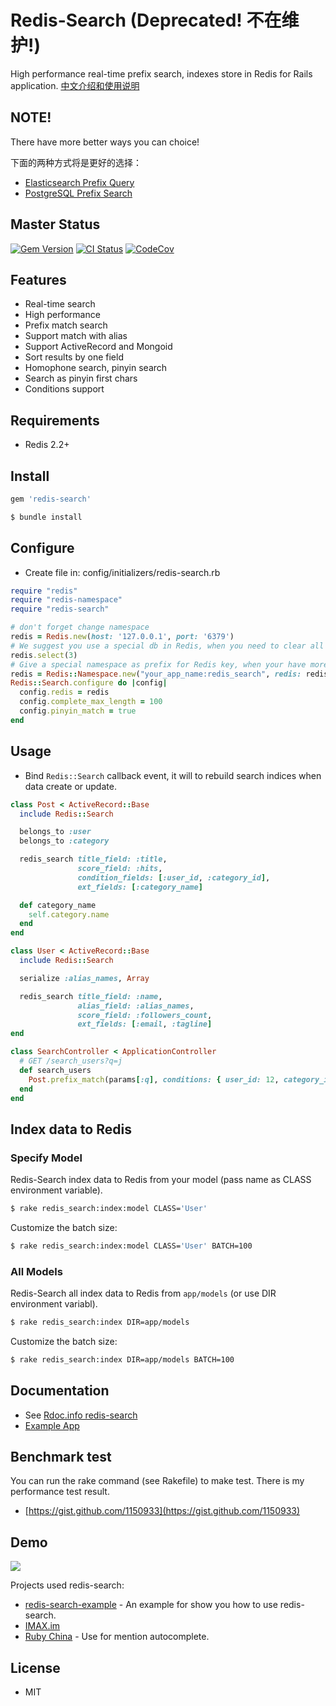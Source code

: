 # Redis-Search (Deprecated! 不在维护!)

High performance real-time prefix search, indexes store in Redis for Rails application. [中文介绍和使用说明](https://github.com/huacnlee/redis-search/wiki/Usage-in-Chinese)

## NOTE!

There have more better ways you can choice! 

下面的两种方式将是更好的选择：

- [Elasticsearch Prefix Query](https://www.elastic.co/guide/en/elasticsearch/reference/current/query-dsl-prefix-query.html)
- [PostgreSQL Prefix Search](https://github.com/Casecommons/pg_search#prefix-postgresql-84-and-newer-only)

## Master Status

[![Gem Version](https://badge.fury.io/rb/redis-search.svg)](https://badge.fury.io/rb/redis-search) [![CI Status](https://secure.travis-ci.org/huacnlee/redis-search.svg)](http://travis-ci.org/huacnlee/redis-search) [![CodeCov](https://codecov.io/gh/huacnlee/redis-search/branch/master/graph/badge.svg)](https://codecov.io/gh/huacnlee/redis-search)

## Features

* Real-time search
* High performance
* Prefix match search
* Support match with alias
* Support ActiveRecord and Mongoid
* Sort results by one field
* Homophone search, pinyin search
* Search as pinyin first chars
* Conditions support

## Requirements

* Redis 2.2+

## Install

```ruby
gem 'redis-search'
```

```bash
$ bundle install
```

## Configure

* Create file in: config/initializers/redis-search.rb

```ruby
require "redis"
require "redis-namespace"
require "redis-search"

# don't forget change namespace
redis = Redis.new(host: '127.0.0.1', port: '6379')
# We suggest you use a special db in Redis, when you need to clear all data, you can use `flushdb` command to cleanup.
redis.select(3)
# Give a special namespace as prefix for Redis key, when your have more than one project used redis-search, this config will make them work fine.
redis = Redis::Namespace.new("your_app_name:redis_search", redis: redis)
Redis::Search.configure do |config|
  config.redis = redis
  config.complete_max_length = 100
  config.pinyin_match = true
end
```

## Usage

* Bind `Redis::Search` callback event, it will to rebuild search indices when data create or update.

```ruby
class Post < ActiveRecord::Base
  include Redis::Search

  belongs_to :user
  belongs_to :category

  redis_search title_field: :title,
               score_field: :hits,
               condition_fields: [:user_id, :category_id],
               ext_fields: [:category_name]

  def category_name
    self.category.name
  end
end
```

```ruby
class User < ActiveRecord::Base
  include Redis::Search

  serialize :alias_names, Array

  redis_search title_field: :name,
               alias_field: :alias_names,
               score_field: :followers_count,
               ext_fields: [:email, :tagline]
end
```

```ruby
class SearchController < ApplicationController
  # GET /search_users?q=j
  def search_users
    Post.prefix_match(params[:q], conditions: { user_id: 12, category_id: 4 })
  end
end
```

## Index data to Redis

### Specify Model

Redis-Search index data to Redis from your model (pass name as CLASS environment variable).

```bash
$ rake redis_search:index:model CLASS='User'
```

Customize the batch size:

```bash
$ rake redis_search:index:model CLASS='User' BATCH=100
```

### All Models

Redis-Search all index data to Redis from `app/models` (or use DIR environment variabl).

```bash
$ rake redis_search:index DIR=app/models
```

Customize the batch size:

```bash
$ rake redis_search:index DIR=app/models BATCH=100
```

## Documentation

* See [Rdoc.info redis-search](http://rubydoc.info/gems/redis-search)
* [Example App](https://github.com/huacnlee/redis-search-example)

## Benchmark test

You can run the rake command (see Rakefile) to make test.
There is my performance test result.

* [https://gist.github.com/1150933](https://gist.github.com/1150933)

## Demo

![](http://l.ruby-china.org/photo/34368688ee1c1928c2841eb2f41306ec.png)

Projects used redis-search:

- [redis-search-example](https://github.com/huacnlee/redis-search-example) - An example for show you how to use redis-search.
- [IMAX.im](https://github.com/huacnlee/imax.im)
- [Ruby China](https://ruby-china.org) - Use for mention autocomplete.

## License

* MIT
